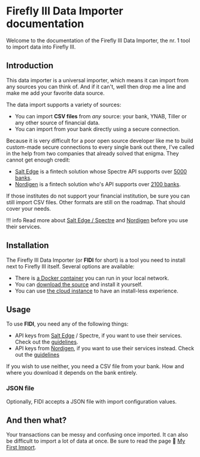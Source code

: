 # Firefly III Data Importer documentation

Welcome to the documentation of the Firefly III Data Importer, the nr. 1 tool to import data into Firefly III.


## Introduction

This data importer is a universal importer, which means it can import from any sources you can think of. And if it can't, well then drop me a line and make me add your favorite data source. 

The data import supports a variety of sources:

- You can import **CSV files** from *any* source: your bank, YNAB, Tiller or any other source of financial data.
- You can import from your bank directly using a secure connection.

Because it is very difficult for a poor open source developer like me to build custom-made secure connections to every single bank out there, I've called in the help from two companies that already solved that enigma. They cannot get enough credit:

- [Salt Edge](https://www.saltedge.com/) is a fintech solution whose Spectre API supports over [5000 banks](https://www.saltedge.com/products/spectre/countries).
- [Nordigen](https://nordigen.com/) is a fintech solution who's API supports over [2100 banks](https://nordigen.com/en/coverage/).

If those institutes do not support your financial institution, be sure you can still import CSV files. Other formats are still on the roadmap. That should cover your needs.

!!! info
    Read more about [Salt Edge / Spectre](install/nordigen-spectre.md) and [Nordigen](install/nordigen-spectre.md) before you use their services.

## Installation

The Firefly III Data Importer (or **FIDI** for short) is a tool you need to install next to Firefly III itself. Several options are available:

- There is [a Docker container](install/docker.md) you can run in your local network.
- You can [download the source](install/self_hosted.md) and install it yourself.
- You can use [the cloud instance](install/public.md) to have an install-less experience.

## Usage

To use **FIDI**, you need any of the following things:

- API keys from [Salt Edge](https://www.saltedge.com/) / Spectre, if you want to use their services. Check out the [guidelines](install/nordigen-spectre.md).
- API keys from [Nordigen](https://nordigen.com/), if you want to use their services instead. Check out the [guidelines](install/nordigen-spectre.md)

If you wish to use neither, you need a CSV file from your bank. How and where you download it depends on the bank entirely.

### JSON file

Optionally, FIDI accepts a JSON file with import configuration values.

## And then what?

Your transactions can be messy and confusing once imported. It can also be difficult to import a lot of data at once. Be sure to read the page 🐤 [My First Import](help/my_first_import.md).
